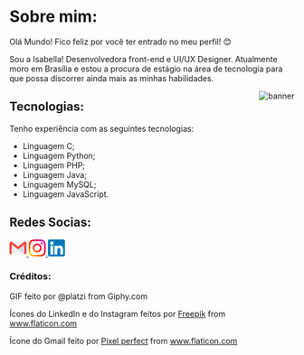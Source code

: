 # Sobre mim:

 Olá Mundo! Fico feliz por você ter entrado no meu perfil! :blush:

 Sou a Isabella! Desenvolvedora front-end e UI/UX Designer. Atualmente moro em Brasília e estou a procura de estágio na área de tecnologia para que possa discorrer ainda mais as minhas habilidades.

 <img align="right" alt="banner" title="Banner-GIF" src="https://media.giphy.com/media/TjRcLDHDgLOWiI0L1V/giphy.gif" />
 
 ## Tecnologias:
 Tenho experiência com as seguintes tecnologias:
 <!--ts-->
   * Linguagem C;
   * Linguagem Python;
   * Linguagem PHP;
   * Linguagem Java;
   * Linguagem MySQL;
   * Linguagem JavaScript.
 <!--te-->

 ## Redes Socias:

 <a href="mailto:isabellathome7@gmail.com"> <img src="img/gmail.png" alt="Gmail - isabellathome7@gmail.com" width="30"/> </a> <a href=""> </a>
 <a href="https://www.instagram.com/itsbellathome"> <img src="img/instagram.png" alt="Instagram" width="30"/> </a> <a href=""> </a>
 <a href="https://www.linkedin.com/in/isabella-thom%C3%A9-999305188/"> <img src="img/linkedin.png" alt="LinkedIn" width="30"/> </a>
 
 ### Créditos: 
 
 GIF feito por @platzi from Giphy.com
  
 Ícones do LinkedIn e do Instagram feitos por <a href="https://www.flaticon.com/br/autores/freepik" title="Freepik">Freepik</a> from <a href="https://www.flaticon.com/br/" title="Flaticon"> www.flaticon.com</a>
   
 Ícone do Gmail feito por <a href="https://www.flaticon.com/br/autores/pixel-perfect" title="Pixel perfect">Pixel perfect</a> from <a href="https://www.flaticon.com/br/" title="Flaticon"> www.flaticon.com</a>
